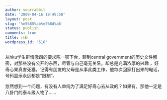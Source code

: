 ```yaml
---
author: sourrabbit
date: '2009-04-16 19:49:58'
layout: post
slug: '%e5%85%ab%e5%8d%a6'
status: publish
comments: true
title: 八卦
wordpress_id: '516'
---
```


从hku学生群情激昂的要求陈一鄂下台，聊到central government的历史文件解密，对那些没有公开的东西，尽管与自己毫无关系，却总是充满浓厚的兴趣
，好奇心果真害死猫。记得有朋友的父母是从事此类工作，他每次回家打出来的电话，号码显示永远都是“限制”。

忽然想到一个问题，有没有人单纯为了满足好奇心去从政的？如果有，那他一定是八卦门的泰斗级人物了……


